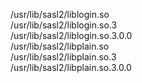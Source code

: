 /usr/lib/sasl2/liblogin.so  
/usr/lib/sasl2/liblogin.so.3  
/usr/lib/sasl2/liblogin.so.3.0.0  
/usr/lib/sasl2/libplain.so  
/usr/lib/sasl2/libplain.so.3  
/usr/lib/sasl2/libplain.so.3.0.0  
